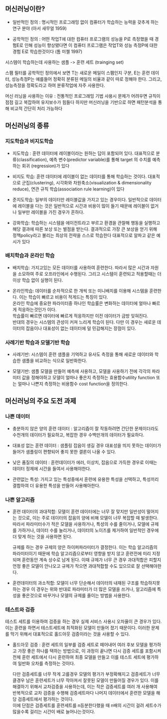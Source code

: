 ## 머신러닝이란?

  - 일반적인 정의 : 명시적인 프로그래밍 없이 컴퓨터가 학습하는 능력을 갖추게 하는 연구 분야 (아서 새무얼 1959)

  - 공학적인 정의 : 어떤 작업T에 대한 컴퓨터 프로그램의 성능을 P로 측정했을 때 경험E로 인해 성능이 향상됐다면 이 컴퓨터 프로그램은 작업T와 성능 측정P에 대한 경험 E로 학습한것이다 (톰 미첼 1997)

시스템이 학습하는데 사용하는 샘플 -> 훈련 세트 (trainging set)

스팸 필터를 공학적인 정의에서 보면 T는 새로운 메일이 스팸인지 구분, E는 훈련 데이터, 성능측정P는 예를들어 정확히 분류된 메일의 비율과 같이 따로 정해야 한다.
그리고, 성능측정을 정확도라고 하여 분류작업에 자주 사용한다.

머신 러닝을 사용하는 이유 : 전통적인 프로그래밍 기법 사용시 문제가 어려우면 규칙이 점점 길고 복잡하여 유지보수가 힘들다 하지만 머신러닝을 기반으로 하면 패턴분석을 통해 비교적 간단히 처리 가능하다

## 머신러닝의 종류

### 지도학습과 비지도학습
 - 지도학습 : 훈련 데이터에 레이블이라는 원하는 답이 포함되어 있다.
대표적으로 분류(classification), 예측 변수(predictor variable)를 통해 target 의 수치를 예측하는 회귀 (regression)가 있다

 - 비지도 학습: 훈련 데이터에 레이블이 없는 데이터를 통해 학습하는 것이다.
대표적으로 군집(clustering), 시각화와 차원축소(visualization & dimensionality reduce), 연관 규칙 학습(association rule learning)이 있다

 - 준지도학습: 일부의 데이터만 레이블값을 가지고 있는 경우이다.
 일반적으로 데이터에 레이블을 다는 것은 일반적으로 시간과 비용이 많이 들기 때문에 레이블이 없거나 일부만 레이블을 가진 경우가 흔하다.
  
 - 강화학습: 학습하는 시스템을 에이전트라고 부르고 환경을 관찰해 행동을 실행하고 해당 결과에 따른 보상 또는 벌점을 받는다. 결과적으로 가장 큰 보상을 얻기 위해 정책policy라고 불리는 최상의 전략을 스스로 학습한다
대표적으로 알파고 같은 예시가 있다

### 배치학습과 온라인 학습
 - 배치학습: 가지고있는 모든 데이터를 사용하여 훈련한다. 따라서 많은 시간과 자원을 소모하여 주로 오프라인에서 수행된다. 그리고 시스템이 훈련되고 적용할때는 더 이상 학습 없이 실행이 된다.

 - 온라인학습: 데이터를 순차적으로 한 개씩 또는 미니배치를 이용해 시스템을 훈련한다. 이는 학습이 빠르고 비용이 적게드는 특징이 있다. <br>
  온라인 학습에 중요한 파라미터중 하나인 학습률은 변화하는 데이터에 얼마나 빠르게 적응하는것인가 이다.<br>
  학습률이 빠르면 데이터에 빠르게 적응하지만 이전 데이터가 금방 잊혀진다.<br>
  반대의 경우는 시스템의 관성이 커져 느리게 학습이 된다. 다만 이 경우는 새로운 데이터의 잡음이나 대표성이 없는 데이터에 덜 민감해지는 장점이 있다.<br>

### 사례기반 학습과 모델기반 학습
 - 사례기반: 시스템이 훈련 샘플을 기억하고 유사도 측정을 통해 새로운 데이터와 학습한 샘플을 비교하는 식으로 일반화한다.

 - 모델기반: 샘플 모델을 만들어 예측에 사용하고, 모델을 사용하기 전에 각각의 파라미터 값을 정해야하고 모델이 얼마나 좋은지 측정하는 효용함수utility function 또는 얼마나 나쁜지 측정하는 비용함수 cost function을 정의한다.

## 머신러닝의 주요 도전 과제

### 나쁜 데이터
 - 충분하지 않은 양의 훈련 데이터 : 알고리즘이 잘 작동하려면 간단한 문제이더라도 수천개의 데이터가 필요하고, 복잡한 경우 수백만개의 데이터가 필요하다.
  
 - 대표성 없는 훈련 데이터 : 샘플링 잡음이 생길 경우 대표성을 띄지 못하는 데이터가 들어가 샘플링이 편향되어 좋지 못한 결론이 나올 수 있다.
 
 - 낮은 품질의 데이터 : 훈련데이터가 에러, 이상치, 잡음으로 가득한 경우로 이때는 데이터 정제에 시간을 들여서 사용해야한다.
 
 - 관련없는 특성: 가지고 있는 특성중에서 훈련에 유용한 특성을 선택하고, 특성끼리 결합하여 더 유용한 특성을 만들어 사용해아한다.

### 나쁜 알고리즘
 - 훈련 데이터의 과대적합: 모델이 훈련 데이터에는 너무 잘 맞지만 일반성이 떨어지는 것으로, 이는 주로 데이터의 잡음의 양에 비해 모델이 너무 복잡할 때 발생한다. 따라서 파라미터수가 적은 모델을 사용하거나, 특성의 수를 줄이거나, 모델에 규제를 가하거나, 데이터 수를 늘리거나, 데이터의 노이즈를 제거하여 일반적인 경우에 더 맞게 하는 것을 사용하면 된다. <br>
 
   규제를 하는 경우 규제의 양은 하이퍼파라미터가 결정한다. 이는 학습 알고리즘의 파라미터이기 때문에 학습 알고리즘으로부터 영향을 받지 않고 훈련전에 미리 지정되며 훈련동안 계속 상수로 남게 된다. 이때 규제가 너무 큰 경우 과대적합은 피할지언정 좋은 모델이 안나오고 규제가 작으면 과대적합할 수도 있으므로 잘 선택해야한다.
 
 - 훈련데이터의 과소적합: 모델이 너무 단순해서 데이터의 내재된 구조를 학습하지못하는 경우 이 경우는 위와 반대로 파라미터가 더 많은 모델을 쓰거나, 알고리즘에 특성을 좋은것으로 바꾸거나 모델의 규제를 줄이는 방법을 사용한다.

### 테스트와 검증 
테스트 세트를 이용하여 검증을 하는 경우 실제 서비스 사용시 오차율이 큰 경우가 있다. 이는 훈련을 하면서 테스트세트에 최적화된 모델이 만들어 졌기 때문이다. 이러한 문제를 막기 위해서 대표적으로 홀드아웃 검증이라는 것을 사용할 수 있다.

 - 홀드아웃 검증 : 훈련 세트의 일부를 검증 세트로 떼어내어 여러 후보 모델을 평가하고 가장 좋은 하나를 택하는 방법으로, 이 과정이 끝나면 다시 검증 세트를 포함시켜 전체 훈련 세트에서 다시 훈련하여 최종 모델을 만들고 이를 테스트 세트에 평가하여 일반화 오차를 측정하는 것이다. <br>
 
   다만 검증세트를 너무 작게 고를경우 모델의 평가가 부정확해지고 검증세트가 너무 클경우 남은 훈련세트가 너무 작아져서 잘못된 모델이 만들어질 경우가 있다. 이를 해결하기 위해서 교차검증을 사용하는데, 이는 작은 검증세트를 여러 개 사용해여 반복적으로 교차 검증을 수행해 검증세트마다 나머지 데이터에서 훈련한 모델을 해당 검증세트에서 평가하는 것이다.<br>
   이에 단점은 검증세트를 훈련세트를 n등분한다했을 때 n배의 시간이 걸려 세트수가 많을수록 걸리는 시간이 배로 늘어나는것이다.

